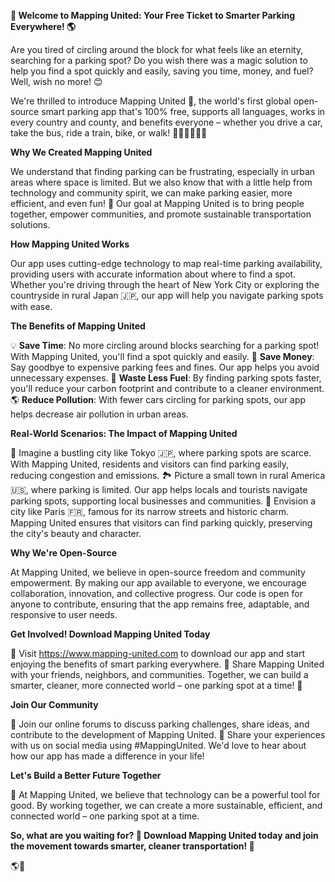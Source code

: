 **🚀 Welcome to Mapping United: Your Free Ticket to Smarter Parking Everywhere! 🌎**

Are you tired of circling around the block for what feels like an eternity, searching for a parking spot? Do you wish there was a magic solution to help you find a spot quickly and easily, saving you time, money, and fuel? Well, wish no more! 😊

We're thrilled to introduce Mapping United 🌟, the world's first global open-source smart parking app that's 100% free, supports all languages, works in every country and county, and benefits everyone – whether you drive a car, take the bus, ride a train, bike, or walk! 🚗🚌🚂🚴‍♂️👣

**Why We Created Mapping United**

We understand that finding parking can be frustrating, especially in urban areas where space is limited. But we also know that with a little help from technology and community spirit, we can make parking easier, more efficient, and even fun! 🎉 Our goal at Mapping United is to bring people together, empower communities, and promote sustainable transportation solutions.

**How Mapping United Works**

Our app uses cutting-edge technology to map real-time parking availability, providing users with accurate information about where to find a spot. Whether you're driving through the heart of New York City or exploring the countryside in rural Japan 🇯🇵, our app will help you navigate parking spots with ease.

**The Benefits of Mapping United**

💡 **Save Time**: No more circling around blocks searching for a parking spot! With Mapping United, you'll find a spot quickly and easily.
💸 **Save Money**: Say goodbye to expensive parking fees and fines. Our app helps you avoid unnecessary expenses.
🚮 **Waste Less Fuel**: By finding parking spots faster, you'll reduce your carbon footprint and contribute to a cleaner environment.
🌎 **Reduce Pollution**: With fewer cars circling for parking spots, our app helps decrease air pollution in urban areas.

**Real-World Scenarios: The Impact of Mapping United**

🌆 Imagine a bustling city like Tokyo 🇯🇵, where parking spots are scarce. With Mapping United, residents and visitors can find parking easily, reducing congestion and emissions.
🏞️ Picture a small town in rural America 🇺🇸, where parking is limited. Our app helps locals and tourists navigate parking spots, supporting local businesses and communities.
🌟 Envision a city like Paris 🇫🇷, famous for its narrow streets and historic charm. Mapping United ensures that visitors can find parking quickly, preserving the city's beauty and character.

**Why We're Open-Source**

At Mapping United, we believe in open-source freedom and community empowerment. By making our app available to everyone, we encourage collaboration, innovation, and collective progress. Our code is open for anyone to contribute, ensuring that the app remains free, adaptable, and responsive to user needs.

**Get Involved! Download Mapping United Today**

📲 Visit https://www.mapping-united.com to download our app and start enjoying the benefits of smart parking everywhere.
🤝 Share Mapping United with your friends, neighbors, and communities. Together, we can build a smarter, cleaner, more connected world – one parking spot at a time! 🌟

**Join Our Community**

💬 Join our online forums to discuss parking challenges, share ideas, and contribute to the development of Mapping United.
📸 Share your experiences with us on social media using #MappingUnited. We'd love to hear about how our app has made a difference in your life!

**Let's Build a Better Future Together**

💚 At Mapping United, we believe that technology can be a powerful tool for good. By working together, we can create a more sustainable, efficient, and connected world – one parking spot at a time.

**So, what are you waiting for? 🤔 Download Mapping United today and join the movement towards smarter, cleaner transportation! 🚀**

🌎💖